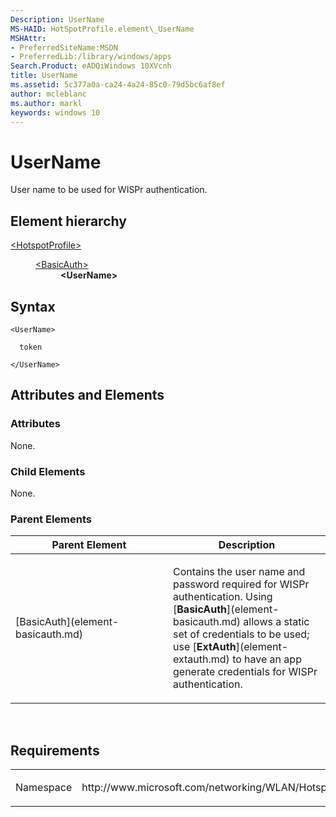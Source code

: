 ```yaml
---
Description: UserName
MS-HAID: HotSpotProfile.element\_UserName
MSHAttr:
- PreferredSiteName:MSDN
- PreferredLib:/library/windows/apps
Search.Product: eADQiWindows 10XVcnh
title: UserName
ms.assetid: 5c377a0a-ca24-4a24-85c0-79d5bc6af8ef
author: mcleblanc
ms.author: markl
keywords: windows 10
---
```


# UserName


User name to be used for WISPr authentication.

## Element hierarchy

<dl>
<dt><a href="element-hotspotprofile.md">&lt;HotspotProfile&gt;</a></dt>
<dd>
<dl>
<dt><a href="element-basicauth.md">&lt;BasicAuth&gt;</a></dt>
<dd><b>&lt;UserName&gt;</b></dd>
</dl>
</dd>
</dl>

## Syntax

``` syntax
<UserName>

  token

</UserName>
```

## Attributes and Elements


### Attributes

None.

### Child Elements

None.

### Parent Elements

<table>
<colgroup>
<col width="50%" />
<col width="50%" />
</colgroup>
<thead>
<tr class="header">
<th>Parent Element</th>
<th>Description</th>
</tr>
</thead>
<tbody>
<tr class="odd">
<td>[BasicAuth](element-basicauth.md)</td>
<td><p>Contains the user name and password required for WISPr authentication. Using [<strong>BasicAuth</strong>](element-basicauth.md) allows a static set of credentials to be used; use [<strong>ExtAuth</strong>](element-extauth.md) to have an app generate credentials for WISPr authentication.</p></td>
</tr>
</tbody>
</table>

 

## Requirements

<table>
<colgroup>
<col width="50%" />
<col width="50%" />
</colgroup>
<tbody>
<tr class="odd">
<td><p>Namespace</p></td>
<td><p>http://www.microsoft.com/networking/WLAN/HotspotProfile/v1</p></td>
</tr>
</tbody>
</table>

 

 



